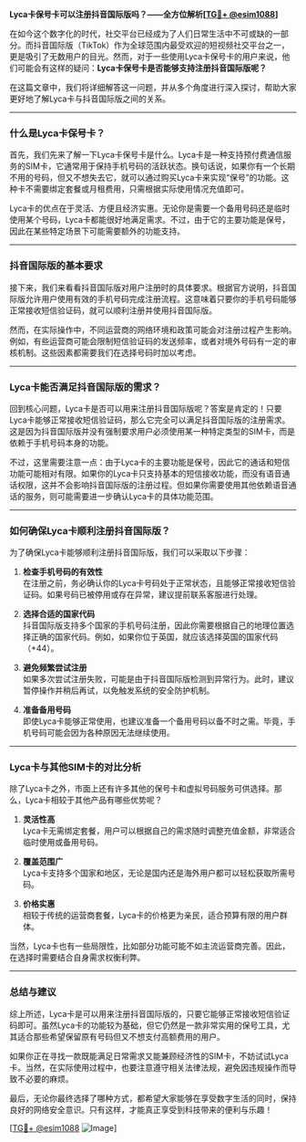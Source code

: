 **Lyca卡保号卡可以注册抖音国际版吗？——全方位解析[[TG💪+ @esim1088](https://t.me/s/esim1088)]**

在如今这个数字化的时代，社交平台已经成为了人们日常生活中不可或缺的一部分。而抖音国际版（TikTok）作为全球范围内最受欢迎的短视频社交平台之一，更是吸引了无数用户的目光。然而，对于一些使用Lyca卡保号卡的用户来说，他们可能会有这样的疑问：**Lyca卡保号卡是否能够支持注册抖音国际版呢？**

在这篇文章中，我们将详细解答这一问题，并从多个角度进行深入探讨，帮助大家更好地了解Lyca卡与抖音国际版之间的关系。

---

### **什么是Lyca卡保号卡？**

首先，我们先来了解一下Lyca卡保号卡是什么。Lyca卡是一种支持预付费通信服务的SIM卡，它通常用于保持手机号码的活跃状态。换句话说，如果你有一个长期不用的号码，但又不想失去它，就可以通过购买Lyca卡来实现“保号”的功能。这种卡不需要绑定套餐或月租费用，只需根据实际使用情况充值即可。

Lyca卡的优点在于灵活、方便且经济实惠。无论你是需要一个备用号码还是临时使用某个号码，Lyca卡都能很好地满足需求。不过，由于它的主要功能是保号，因此在某些特定场景下可能需要额外的功能支持。

---

### **抖音国际版的基本要求**

接下来，我们来看看抖音国际版对用户注册时的具体要求。根据官方说明，抖音国际版允许用户使用有效的手机号码完成注册流程。这意味着只要你的手机号码能够正常接收短信验证码，就可以顺利注册并使用抖音国际版。

然而，在实际操作中，不同运营商的网络环境和政策可能会对注册过程产生影响。例如，有些运营商可能会限制短信验证码的发送频率，或者对境外号码有一定的审核机制。这些因素都需要我们在选择号码时加以考虑。

---

### **Lyca卡能否满足抖音国际版的需求？**

回到核心问题，Lyca卡是否可以用来注册抖音国际版呢？答案是肯定的！只要Lyca卡能够正常接收短信验证码，那么它完全可以满足抖音国际版的注册需求。这是因为抖音国际版并没有强制要求用户必须使用某一种特定类型的SIM卡，而是依赖于手机号码本身的功能。

不过，这里需要注意一点：由于Lyca卡的主要功能是保号，因此它的通话和短信功能可能相对有限。如果你的Lyca卡只支持基本的短信接收功能，而没有语音通话权限，这并不会影响抖音国际版的注册过程。但如果你需要使用其他依赖语音通话的服务，则可能需要进一步确认Lyca卡的具体功能范围。

---

### **如何确保Lyca卡顺利注册抖音国际版？**

为了确保Lyca卡能够顺利注册抖音国际版，我们可以采取以下步骤：

1. **检查手机号码的有效性**  
   在注册之前，务必确认你的Lyca卡号码处于正常状态，且能够正常接收短信验证码。如果号码已被停用或存在异常，建议提前联系客服进行处理。

2. **选择合适的国家代码**  
   抖音国际版支持多个国家的手机号码注册，因此你需要根据自己的地理位置选择正确的国家代码。例如，如果你位于英国，就应该选择英国的国家代码（+44）。

3. **避免频繁尝试注册**  
   如果多次尝试注册失败，可能是由于抖音国际版检测到异常行为。此时，建议暂停操作并稍后再试，以免触发系统的安全防护机制。

4. **准备备用号码**  
   即使Lyca卡能够正常使用，也建议准备一个备用号码以备不时之需。毕竟，手机号码可能会因为各种原因无法继续使用。

---

### **Lyca卡与其他SIM卡的对比分析**

除了Lyca卡之外，市面上还有许多其他的保号卡和虚拟号码服务可供选择。那么，Lyca卡相较于其他产品有哪些优势呢？

1. **灵活性高**  
   Lyca卡无需绑定套餐，用户可以根据自己的需求随时调整充值金额，非常适合临时使用或备用号码。

2. **覆盖范围广**  
   Lyca卡支持多个国家和地区，无论是国内还是海外用户都可以轻松获取所需号码。

3. **价格实惠**  
   相较于传统的运营商套餐，Lyca卡的价格更为亲民，适合预算有限的用户群体。

当然，Lyca卡也有一些局限性，比如部分功能可能不如主流运营商完善。因此，在选择时需要结合自身需求权衡利弊。

---

### **总结与建议**

综上所述，Lyca卡是可以用来注册抖音国际版的，只要它能够正常接收短信验证码即可。虽然Lyca卡的功能较为基础，但它仍然是一款非常实用的保号工具，尤其适合那些希望保留原有号码但又不想支付高额费用的用户。

如果你正在寻找一款既能满足日常需求又能兼顾经济性的SIM卡，不妨试试Lyca卡。当然，在实际使用过程中，也要注意遵守相关法律法规，避免因违规操作而导致不必要的麻烦。

最后，无论你最终选择了哪种方式，都希望大家能够在享受数字生活的同时，保持良好的网络安全意识。只有这样，才能真正享受到科技带来的便利与乐趣！

[[TG💪+ @esim1088](https://t.me/s/esim1088) ![Image](https://i.postimg.cc/4NQfJmqS/Snipaste-2025-05-13-00-14-12.png)]